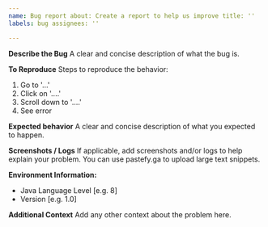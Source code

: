 ```yaml
---
name: Bug report about: Create a report to help us improve title: ''
labels: bug assignees: ''

---
```


**Describe the Bug**
A clear and concise description of what the bug is.

**To Reproduce**
Steps to reproduce the behavior:

1. Go to '...'
2. Click on '....'
3. Scroll down to '....'
4. See error

**Expected behavior**
A clear and concise description of what you expected to happen.

**Screenshots / Logs**
If applicable, add screenshots and/or logs to help explain your problem. You can use pastefy.ga to upload large text
snippets.

**Environment Information:**

- Java Language Level [e.g. 8]
- Version [e.g. 1.0]

**Additional Context**
Add any other context about the problem here.
